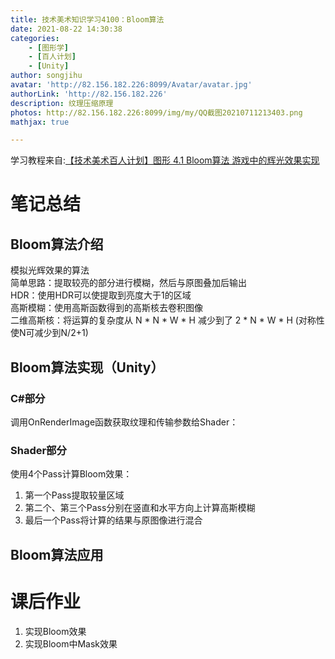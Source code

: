 ```yaml
---
title: 技术美术知识学习4100：Bloom算法
date: 2021-08-22 14:30:38
categories: 
    - [图形学]
    - [百人计划]
    - [Unity]
author: songjihu
avatar: 'http://82.156.182.226:8099/Avatar/avatar.jpg'
authorLink: 'http://82.156.182.226'
description: 纹理压缩原理
photos: http://82.156.182.226:8099/img/my/QQ截图20210711213403.png
mathjax: true

---
```


学习教程来自:[【技术美术百人计划】图形 4.1 Bloom算法 游戏中的辉光效果实现](https://www.bilibili.com/video/BV1a3411z7LC)

# 笔记总结
## Bloom算法介绍

模拟光辉效果的算法  
简单思路：提取较亮的部分进行模糊，然后与原图叠加后输出  
HDR：使用HDR可以使提取到亮度大于1的区域  
高斯模糊：使用高斯函数得到的高斯核去卷积图像  
二维高斯核：将运算的复杂度从 N * N * W * H 减少到了 2 * N * W * H (对称性使N可减少到N/2+1)  


## Bloom算法实现（Unity）

### C#部分
调用OnRenderImage函数获取纹理和传输参数给Shader：


### Shader部分
使用4个Pass计算Bloom效果：
1. 第一个Pass提取较量区域
2. 第二个、第三个Pass分别在竖直和水平方向上计算高斯模糊
3. 最后一个Pass将计算的结果与原图像进行混合

## Bloom算法应用



# 课后作业
1. 实现Bloom效果
2. 实现Bloom中Mask效果
